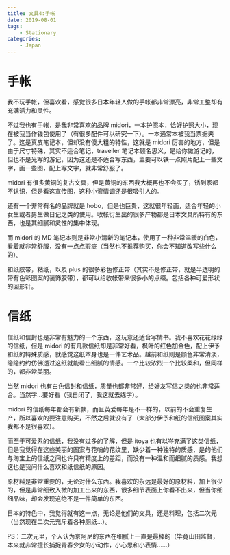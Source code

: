 ```yaml
---
title: 文具4:手帐
date: 2019-08-01
tags:
    - Stationary
categories:
    - Japan
---
```


# 手帐

我不玩手帐，但喜欢看，感觉很多日本年轻人做的手帐都非常漂亮，非常工整却有充满活力和灵性。

不过我也有手帐，是我非常喜欢的品牌 midori，一本护照本，恰好护照大小，现在被我当作钱包使用了（有很多配件可以研究一下）。一本通常本被我当票据夹了。这是真皮笔记本，但却没有傻大粗的特性，这就是 midori 厉害的地方，但是由于尺寸特殊，其实不适合笔记，traveller 笔记本顾名思义，是给你做游记的，但也不是光写的游记，因为这还是不适合写东西，主要可以铁一点照片配上一些文字，画一些图，配上写文字，就非常舒服了。

midori 有很多黄铜的复古文具，但是黄铜的东西我大概再也不会买了，锈到家都不认识，但是看这宣传图，这种小资情调还是很吸引人的。

还有一个非常有名的品牌就是 hobo，但是也巨贵，这就很年轻画，适合年轻的小女生或者男生做日记之类的使用。收帐衍生出的很多产物都是日本文具所特有的东西，也是其细腻和灵性的集中体现。

而 midori 的 MD 笔记本则是非常小清新的笔记本，使用了一种非常温暖的白色，看着就非常舒服，没有一点点瑕疵（当然也不推荐购买，你会不知道改写些什么的）。

和纸胶带，粘纸，以及 plus 的很多彩色修正带（其实不是修正带，就是半透明的带有色彩图案的装饰胶带），都可以给收帐带来很多小的点缀。包括各种可爱形状的回形针。

# 信纸

信纸和信封也是非常有魅力的一个东西，这玩意还适合写情书。我不喜欢花花绿绿的信纸，但是 midori 的有几款信纸却是非常好看，枫叶的红色加金色，配上伊予和纸的特殊质感，就感觉这纸本身也是一件艺术品。越前和纸则是颜色非常清淡，隐隐约约仿佛透过这纸就能看出细腻的情感。一个比较浓烈一个比较柔和，但同样的，都非常美丽。

当然 midori 也有白色信封和信纸，质量也都非常好，给好友写信之类的也非常适合。当然字...要好看（我自闭了，我这就去练字）。

midori 的信纸每年都会有新款，而且英爱每年是不一样的，以前的不会重复生产，所以喜欢的要注意购买，不然之后就没有了（大部分伊予和纸的信纸图案其实我都不是很喜欢）。

而至于可爱系的信纸，我没有过多的了解，但是 itoya 也有以岑充满了这类信纸，但是我觉得在这些美丽的图案与花哨的花纹里，缺少着一种独特的质感，是的他们与淘宝上的信纸之间也许只有精度上的差距，而没有一种温和而细腻的质感。我想这也是我问什么喜欢和纸信纸的原因。

原材料是非常重要的，无论对什么东西。我喜欢的永远是最好的原材料，加上很少的，但是非常细致入微的加工出来的东西，很多细节表面上你看不出来，但当你细细品味，却会发现这绝不是一件简单的东西。

日本的特色中，我觉得就有这一点，无论是他们的文具，还是料理，包括二次元（当然现在二次元充斥着各种厕纸...）。

PS：二次元里，个人认为京阿尼的东西在细腻上一直是最棒的（毕竟山田监督，本来就非常擅长捕捉青春少女的小动作，小心思和小表情......）
